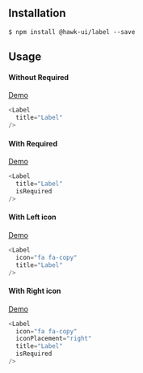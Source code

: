 ## Installation
`$ npm install @hawk-ui/label --save`


## Usage


#### Without Required
[Demo](https://hawk.wallnit.com/#!/Label/1)
```js
<Label
  title="Label"
/>
```


#### With Required
[Demo](https://hawk.wallnit.com/#!/Label/3)
```js
<Label
  title="Label"
  isRequired
/>
```


#### With Left icon
[Demo](https://hawk.wallnit.com/#!/Label/5)
```js
<Label
  icon="fa fa-copy"
  title="Label"
/>
```


#### With Right icon
[Demo](https://hawk.wallnit.com/#!/Label/7)
```js
<Label
  icon="fa fa-copy"
  iconPlacement="right"
  title="Label"
  isRequired
/>
```